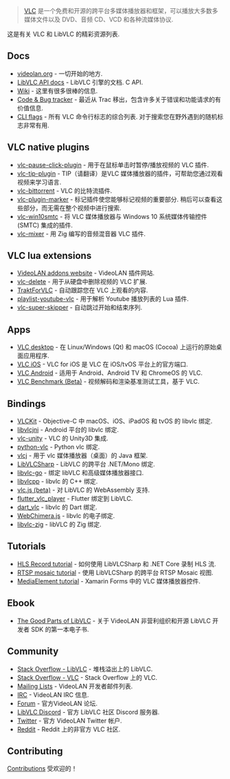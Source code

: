 <div class="github-widget" data-repo="mfkl/awesome-vlc"></div>


> [VLC](https://www.videolan.org/vlc/) 是一个免费和开源的跨平台多媒体播放器和框架，可以播放大多数多媒体文件以及 DVD、音频 CD、VCD 和各种流媒体协议.

这是有关 VLC 和 LibVLC 的精彩资源列表.



## Docs

- [videolan.org](https://www.videolan.org/) - 一切开始的地方.
- [LibVLC API docs](https://videolan.videolan.me/vlc/group__libvlc.html)  - LibVLC 引擎的文档.  C API.
- [Wiki](https://wiki.videolan.org/) - 这里有很多很棒的信息.
- [Code & Bug tracker](https://code.videolan.org/videolan/vlc/-/issues) - 最近从 Trac 移出，包含许多关于错误和功能请求的有价值信息.
- [CLI flags](https://wiki.videolan.org/VLC_command-line_help)  - 所有 VLC 命令行标志的综合列表. 对于搜索您在野外遇到的随机标志非常有用.

## VLC native plugins

- [vlc-pause-click-plugin](https://github.com/nurupo/vlc-pause-click-plugin) - 用于在鼠标单击时暂停/播放视频的 VLC 插件.
- [vlc-tip-plugin](https://github.com/aklexel/vlc-tip-plugin) - TIP（请翻译）是VLC 媒体播放器的插件，可帮助您通过观看视频来学习语言.
- [vlc-bittorrent](https://github.com/johang/vlc-bittorrent) - VLC 的比特流插件.
- [vlc-plugin-marker](https://github.com/nemosharma6/vlc-plugin-marker)  - 标记插件使您能够标记视频的重要部分. 稍后可以查看这些部分，而无需在整个视频中进行搜索.
- [vlc-win10smtc](https://github.com/spmn/vlc-win10smtc) - 将 VLC 媒体播放器与 Windows 10 系统媒体传输控件 (SMTC) 集成的插件.
- [vlc-mixer](https://github.com/lachie/vlc-mixer) - 用 Zig 编写的音频混音器 VLC 插件.

## VLC lua extensions

- [VideoLAN addons website](https://addons.videolan.org/browse/) - VideoLAN 插件网站.
- [vlc-delete](https://github.com/surrim/vlc-delete) - 用于从硬盘中删除视频的 VLC 扩展.
- [TraktForVLC](https://github.com/XaF/TraktForVLC) - 自动跟踪您在 VLC 上观看的内容.
- [playlist-youtube-vlc](https://github.com/Abstraxt-AA/playlist-youtube-vlc) - 用于解析 Youtube 播放列表的 Lua 插件.
- [vlc-super-skipper](https://github.com/Trevelopment/vlc-super-skipper) - 自动跳过开始和结束序列.

## Apps

- [VLC desktop](https://code.videolan.org/videolan/vlc) - 在 Linux/Windows (Qt) 和 macOS (Cocoa) 上运行的原始桌面应用程序.
- [VLC iOS](https://code.videolan.org/videolan/vlc-ios) - VLC for iOS 是 VLC 在 iOS/tvOS 平台上的官方端口.
- [VLC Android](https://code.videolan.org/videolan/vlc-android) - 适用于 Android、Android TV 和 ChromeOS 的 VLC.
- [VLC Benchmark (Beta)](https://code.videolan.org/videolan/vlc-bench) - 视频解码和渲染基准测试工具，基于 VLC.

## Bindings

- [VLCKit](https://code.videolan.org/videolan/VLCKit) - Objective-C 中 macOS、iOS、iPadOS 和 tvOS 的 libvlc 绑定.
- [libvlcjni](https://code.videolan.org/videolan/vlc-android/-/tree/master/libvlc) - Android 平台的 libvlc 绑定.
- [vlc-unity](https://code.videolan.org/videolan/vlc-unity) - VLC 的 Unity3D 集成.
- [python-vlc](https://github.com/oaubert/python-vlc) - Python vlc 绑定.
- [vlcj](https://github.com/caprica/vlcj) - 用于 vlc 媒体播放器（桌面）的 Java 框架.
- [LibVLCSharp](https://github.com/videolan/libvlcsharp) - LibVLC 的跨平台 .NET/Mono 绑定.
- [libvlc-go](https://github.com/adrg/libvlc-go) - 绑定 libVLC 和高级媒体播放器接口.
- [libvlcpp](https://code.videolan.org/videolan/libvlcpp/) - libvlc 的 C++ 绑定.
- [vlc.js (beta)](https://code.videolan.org/jbk/vlc.js) - 对 LibVLC 的 WebAssembly 支持. 
- [flutter_vlc_player](https://github.com/solid-software/flutter_vlc_player) - Flutter 绑定到 LibVLC.
- [dart_vlc](https://github.com/alexmercerind/dart_vlc) - libvlc 的 Dart 绑定.
- [WebChimera.js](https://github.com/RSATom/WebChimera.js) - libvlc 的电子绑定.
- [libvlc-zig](https://github.com/kassane/libvlc-zig) - libVLC 的 Zig 绑定.

## Tutorials

- [HLS Record tutorial](https://mfkl.github.io/hls/2018/10/10/How-to-record-HLS-stream-with-LibVLCSharp-and-.NET-Core.html) - 如何使用 LibVLCSharp 和 .NET Core 录制 HLS 流.
- [RTSP mosaic tutorial](https://mfkl.github.io/libvlc/rtsp/xamarin/forms/2018/12/05/crossplatform-RTSP-mosaic-views-with-libvlcsharp.html) - 使用 LibVLCSharp 的跨平台 RTSP Mosaic 视图.
- [MediaElement tutorial](https://doumer.me/vlc-media-player-in-xamarinforms-alternative-avplayer-andmediaplayer) - Xamarin Forms 中的 VLC 媒体播放器控件.

## Ebook

- [The Good Parts of LibVLC](https://mfkl.gumroad.com/l/libvlc-good-parts) - 关于 VideoLAN 非营利组织和开源 LibVLC 开发者 SDK 的第一本电子书.

## Community

- [Stack Overflow - LibVLC](https://stackoverflow.com/questions/tagged/libvlc) - 堆栈溢出上的 LibVLC.
- [Stack Overflow - VLC](https://stackoverflow.com/questions/tagged/vlc) - Stack Overflow 上的 VLC.
- [Mailing Lists](https://www.videolan.org/support/lists.html) - VideoLAN 开发者邮件列表.
- [IRC](https://wiki.videolan.org/Contact_VideoLAN/#IRC) - VideoLAN IRC 信息.
- [Forum](https://forum.videolan.org/) - 官方VideoLAN 论坛.
- [LibVLC Discord](https://discord.gg/3h3K3JF) - 官方 LibVLC 社区 Discord 服务器.
- [Twitter](https://twitter.com/videolan) - 官方 VideoLAN Twitter 帐户.
- [Reddit](https://www.reddit.com/r/vlc) - Reddit 上的非官方 VLC 社区.

## Contributing

[Contributions](https://github.com/mfkl/awesome-vlc/blob/master/contributing.md) 受欢迎的！
